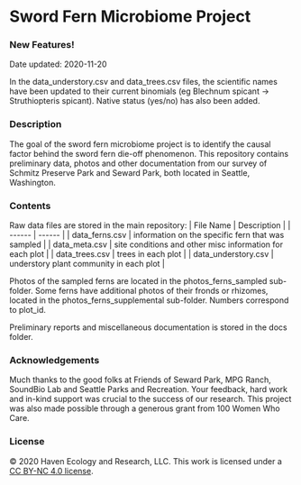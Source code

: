 # Sword Fern Microbiome Project
### New Features!
Date updated: 2020-11-20

In the data_understory.csv and data_trees.csv files, the scientific names have been updated to their current binomials (eg Blechnum spicant -> Struthiopteris spicant). Native status (yes/no) has also been added.

### Description
The goal of the sword fern microbiome project is to identify the causal factor behind the sword fern die-off phenomenon. This repository contains preliminary data, photos and other documentation from our survey of Schmitz Preserve Park and Seward Park, both located in Seattle, Washington.

### Contents
Raw data files are stored in the main repository:
| File Name | Description |
| ------ | ------ |
| data_ferns.csv | information on the specific fern that was sampled |
| data_meta.csv | site conditions and other misc information for each plot |
| data_trees.csv | trees in each plot |
| data_understory.csv | understory plant community in each plot |

Photos of the sampled ferns are located in the photos_ferns_sampled sub-folder. Some ferns have additional photos of their fronds or rhizomes, located in the photos_ferns_supplemental sub-folder. Numbers correspond to plot_id.

Preliminary reports and miscellaneous documentation is stored in the docs folder.

### Acknowledgements
Much thanks to the good folks at Friends of Seward Park, MPG Ranch, SoundBio Lab and Seattle Parks and Recreation. Your feedback, hard work and in-kind support was crucial to the success of our research. This project was also made possible through a generous grant from 100 Women Who Care.

### License
&copy; 2020 Haven Ecology and Research, LLC. This work is licensed under a [CC BY-NC 4.0 license](https://creativecommons.org/licenses/by-nc/4.0/).
